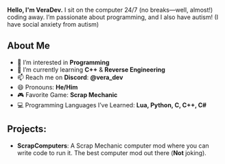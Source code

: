 **Hello, I'm VeraDev.** I sit on the computer 24/7 (no breaks—well, almost!) coding away. I’m passionate about programming, and I also have autism! (I have social anxiety from autism)

## About Me
- 👀 I’m interested in **Programming**
- 🌱 I’m currently learning **C++** & **Reverse Engineering**
- 📫 Reach me on **Discord**: **@vera_dev**
- 😄 Pronouns: **He/Him**
- 🎮 Favorite Game: **Scrap Mechanic**
- 💻 Programming Languages I’ve Learned: **Lua, Python, C, C++, C#**

## Projects:
- **ScrapComputers**: A Scrap Mechanic computer mod where you can write code to run it. The best computer mod out there (**Not** joking).
